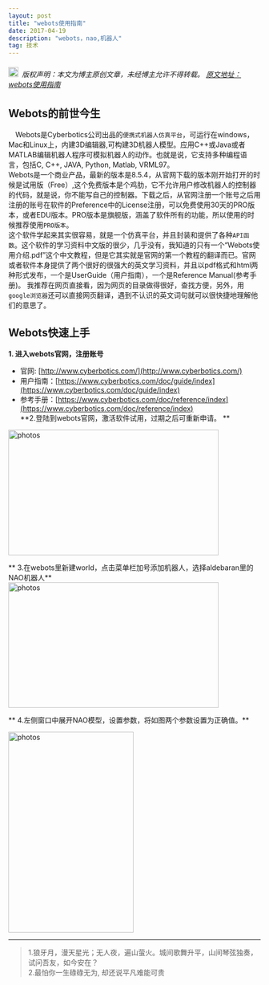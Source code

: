 ```yaml
---
layout: post
title: "webots使用指南"
date: 2017-04-19 
description: "webots，nao,机器人"
tag: 技术
--- 
```



  
<h6><img src="https://robotkang-1257995526.cos.ap-chengdu.myqcloud.com/icon/copyright.png" alt="copyright" style="display:inline;margin-bottom: -5px;" width="20" height="20"> 版权声明：本文为博主原创文章，未经博主允许不得转载。
<a target="_blank" href="https://robotkang.cc/2017/04/webots/">原文地址：webots使用指南</a>
</h6>

## Webots的前世今生



　Webots是Cyberbotics公司出品的`便携式机器人仿真平台`，可运行在windows，Mac和Linux上，内建3D编辑器,可构建3D机器人模型。应用C++或Java或者MATLAB编辑机器人程序可模拟机器人的动作。也就是说，它支持多种编程语言，包括C, C++, JAVA, Python, Matlab, VRML97。        
    Webots是一个商业产品，最新的版本是8.5.4，从官网下载的版本刚开始打开的时候是试用版（Free）,这个免费版本是个鸡肋，它不允许用户修改机器人的控制器的代码，就是说，你不能写自己的控制器。下载之后，从官网注册一个账号之后用注册的账号在软件的Preference中的License注册，可以免费使用30天的PRO版本，或者EDU版本。PRO版本是旗舰版，涵盖了软件所有的功能，所以使用的时候推荐使用`PRO版本`。         
    这个软件学起来其实很容易，就是一个仿真平台，并且封装和提供了各种`API函数`。这个软件的学习资料中文版的很少，几乎没有，我知道的只有一个“Webots使用介绍.pdf”这个中文教程，但是它其实就是官网的第一个教程的翻译而已。官网或者软件本身提供了两个很好的很强大的英文学习资料，并且以pdf格式和html两种形式发布，一个是UserGuide（用户指南），一个是Reference Manual(参考手册)。 我推荐在网页直接看，因为网页的目录做得很好，查找方便，另外，用`google浏览器`还可以直接网页翻译，遇到不认识的英文词句就可以很快捷地理解他们的意思了。        

##  Webots快速上手            

   


**1. 进入webots官网，注册账号**     
- 官网: [http://www.cyberbotics.com/](http://www.cyberbotics.com/)       
- 用户指南：[https://www.cyberbotics.com/doc/guide/index](https://www.cyberbotics.com/doc/guide/index)        
- 参考手册：[https://www.cyberbotics.com/doc/reference/index](https://www.cyberbotics.com/doc/reference/index)          
**2.登陆到webots官网，激活软件试用，过期之后可重新申请。 **       
<img src="https://robotkang-1257995526.cos.ap-chengdu.myqcloud.com/webots/444.png" width="420" height="250" alt="photos"/>


** 3.在webots里新建world，点击菜单栏加号添加机器人，选择aldebaran里的NAO机器人**    
<img src="https://robotkang-1257995526.cos.ap-chengdu.myqcloud.com/webots/555.png" width="420" height="250" alt="photos"/>

** 4.左侧窗口中展开NAO模型，设置参数，将如图两个参数设置为正确值。** 


<img src="https://robotkang-1257995526.cos.ap-chengdu.myqcloud.com/webots/666.png" width="250" height="400" alt="photos"/>

    
           
----------
>  1.狼牙月，漫天星光；无人夜，遍山萤火。城间歌舞升平，山间琴弦独奏，试问吾友，如今安在？         
2.最怕你一生碌碌无为,
却还说平凡难能可贵





